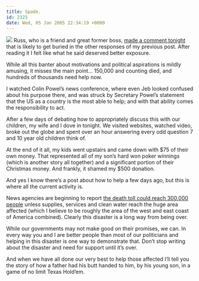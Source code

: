 ```yaml
---
title: Spade.
id: 2325
date: Wed, 05 Jan 2005 22:34:19 +0000
---
```


[![](http://www.airbagindustries.com/images/help_88x31.gif)](http://s1.amazon.com/exec/varzea/ts/my-pay-page/PX3BEL97U9A4I) Russ, who is a friend and great former boss, [made a comment tonight](http://www.airbagindustries.com/archives/006837.php#15539) that is likely to get buried in the other responses of my previous post. After reading it I felt like what he said deserved better exposure.



<div class="quote">While all this banter about motivations and political aspirations is mildly amusing, it misses the main point… 150,000 and counting died, and hundreds of thousands need help now.  

I watched Colin Powel’s news conference, where even Jeb looked confused about his purpose there, and was struck by Secretary Powel’s statement that the US as a country is the most able to help; and with that ability comes the responsibility to act.  

After a few days of debating how to appropriately discuss this with our children, my wife and I dove in tonight. We visited websites, watched video, broke out the globe and spent over an hour answering every odd question 7 and 10 year old children think of.  

At the end of it all, my kids went upstairs and came down with $75 of their own money. That represented all of my son’s hard won poker winnings (which is another story all together) and a significant portion of their Christmas money. And frankly, it shamed my $500 donation.  

And yes I know there’s a post about how to help a few days ago, but this is where all the current activity is.</div>News agencies are beginning to report [the death toll could reach 300,000 people](http://www.nzherald.co.nz/index.cfm?c_id=2&ObjectID=9005729) unless supplies, services and clean water reach the huge area affected (which I believe to be roughly the area of the west and east coast of America combined). Clearly this disaster is a long way from being over.  

While our governments may not make good on their promises, we can. In every way you and I are better people than most of our politicians and helping in this disaster is one way to demonstrate that. Don’t stop writing about the disaster and need for support until it’s over.  

And when we have all done our very best to help those affected I’ll tell you the story of how a father had his butt handed to him, by his young son, in a game of no limit Texas Hold’em.





